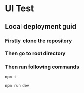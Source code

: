 # UI Test

## Local deployment guid

### Firstly, clone the repository

### Then go to root directory

### Then run following commands

`npm i`

`npm run dev`
